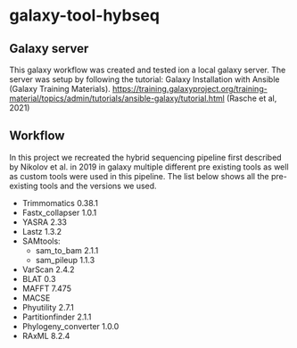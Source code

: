# galaxy-tool-hybseq
## Galaxy server
This galaxy workflow was created and tested ion a local galaxy server. The server was setup by following the tutorial: Galaxy Installation with Ansible (Galaxy Training Materials). https://training.galaxyproject.org/training-material/topics/admin/tutorials/ansible-galaxy/tutorial.html (Rasche et al, 2021)

## Workflow
In this project we recreated the hybrid sequencing pipeline first described by Nikolov et al. in 2019 in galaxy multiple different pre existing tools as well as custom tools were used in this pipeline. The list below shows all the pre-existing tools and the versions we used.
  - Trimmomatics        0.38.1
  - Fastx_collapser     1.0.1
  - YASRA               2.33
  - Lastz               1.3.2
  - SAMtools:
    - sam_to_bam       2.1.1
    - sam_pileup       1.1.3
  - VarScan             2.4.2
  - BLAT                0.3
  - MAFFT               7.475
  - MACSE
  - Phyutility          2.7.1
  - Partitionfinder     2.1.1
  - Phylogeny_converter 1.0.0
  - RAxML               8.2.4
  
    
